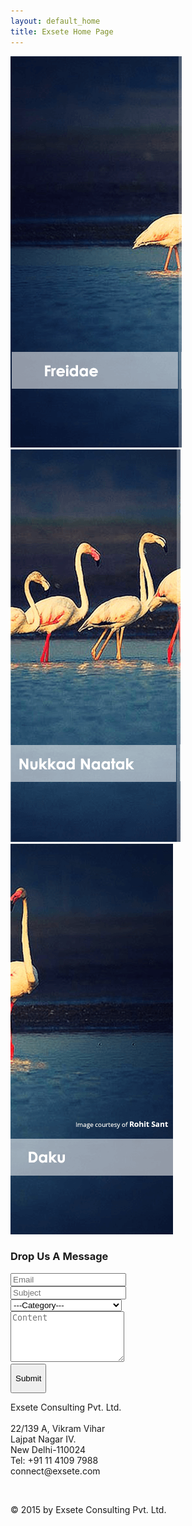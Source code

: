 ```yaml
---
layout: default_home
title: Exsete Home Page
---
```

<!--home page-->
<div class="row top-pad grey-col margin-lr-0">
    <div class="col-sm-3 pad-0 mar-l-12" id="sec1">
        <a href="http://www.freidae.com/">
            <img class="sec-img img-responsive" id="sec1" src="/data/img/section%201.png" alt="Freidae">
        </a>
    </div>
    <div class="col-sm-3 pad-0" id="sec2">
        <a href="http://www.nukkadnaatak.com">
            <img class="sec-img img-responsive" id="sec2" src="/data/img/Section%202.png" alt="Nukkad Natak">
        </a>
    </div>
    <div class="col-sm-3 pad-0 mar-r-12" id="sec3">
        <a href="http://www.daku.net.in/">
            <img class="sec-img img-responsive" id="sec3" src="/data/img/section%203.png" alt="Daku">
        </a>
    </div>
</div>
<!--contact page-->
<div class="container-fluid bakgrnd-con">
    <a name="contact"></a>
    <h3 class="heading-con">Drop Us A Message</h3>
    <div class="row margin-top">
        <div class="col-sm-6">
            <form role="form" method="POST"  id="form_reach_us" >
                <div class="form-group">
                    <input type="email" class="form-control" id="inputEmail" placeholder="Email" name="email" required/>
                </div>
                <div class="form-group">
                    <input type="text" class="form-control" id="inputSubject" placeholder="Subject" name="subject" required/>
                </div>
                <div class="form-group">
                    <select class="form-control" id="sel1" name="category">
                        <option>---Category---</option>
                        <option>General</option>
                        <option>Request Clarification</option>
                        <option>Report Issue</option>
                        <option>Request Product Features</option>
                    </select>
                </div>
                <div class="form-group">
                    <textarea class="form-control" rows="5" id="content" placeholder="Content" name="content" required ></textarea>
                </div>
                <div class="form-group btn-div">
                    <button id="btn-submit" type="submit" class="btn" onclick="return false;"><p style="text-align: center;">Submit</p></button>
                </div>
            </form>
        </div>
        <div class="col-sm-6">
            <p class="p-details">
                <span class="cont-font-col">Exsete Consulting Pvt. Ltd.</span><br><br>
                22/139 A, Vikram Vihar<br> 
                Lajpat Nagar IV.<br>
                New Delhi-110024<br>
                <span class="glyphicon glyphicon-phone-alt"></span>  Tel: +91 11 4109 7988<br>
                <span class="cont-font-col"><span class="glyphicon glyphicon-envelope"></span>  connect@exsete.com</span> <br>
            </p>
        </div>
    </div>
    <br>
    <p class="cont-bottom-txt">
    © 2015 by Exsete Consulting Pvt. Ltd.
    </p>
</div>